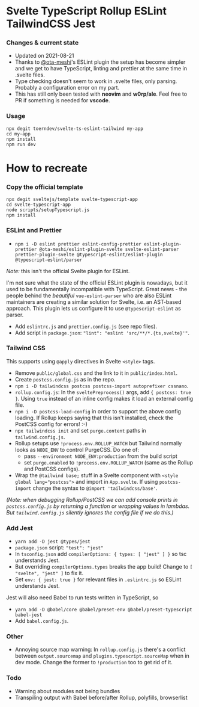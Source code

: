 # Svelte TypeScript Rollup ESLint TailwindCSS Jest

### Changes & current state

- Updated on 2021-08-21
- Thanks to [@ota-meshi](https://github.com/ota-meshi)'s ESLint plugin the setup has become simpler and we get to have TypeScript, linting and prettier at the same time in .svelte files.
- Type checking doesn't seem to work in .svelte files, only parsing. Probably a configuration error on my part.
- This has still only been tested with **neovim** and **w0rp/ale**. Feel free to PR if something is needed for **vscode**.

### Usage

```
npx degit toerndev/svelte-ts-eslint-tailwind my-app
cd my-app
npm install
npm run dev
```

# How to recreate

### Copy the official template

```
npx degit sveltejs/template svelte-typescript-app
cd svelte-typescript-app
node scripts/setupTypescript.js
npm install
```

### ESLint and Prettier

- `npm i -D eslint prettier eslint-config-prettier eslint-plugin-prettier @ota-meshi/eslint-plugin-svelte svelte-eslint-parser prettier-plugin-svelte @typescript-eslint/eslint-plugin @typescript-eslint/parser`

*Note:* this isn't the official Svelte plugin for ESLint.

I'm not sure what the state of the official ESLint plugin is nowadays, but it used to be fundamentally incompatible with TypeScript.
Great news - the people behind the *beautiful* `vue-eslint-parser` who are also ESLint maintainers are creating a similar solution for Svelte,
i.e. an AST-based approach.
This plugin lets us configure it to use `@typescript-eslint` as parser.

- Add `eslintrc.js` and `prettier.config.js` (see repo files).
- Add script in `package.json`: `"lint": "eslint 'src/**/*.{ts,svelte}'"`.

### Tailwind CSS

This supports using `@apply` directives in Svelte `<style>` tags.

- Remove `public/global.css` and the link to it in `public/index.html`.
- Create `postcss.config.js` as in the repo.
- `npm i -D tailwindcss postcss postcss-import autoprefixer cssnano`.
- `rollup.config.js`: In the `sveltePreprocess()` args, add `{ postcss: true }`. Using `true` instead of an inline config makes it load an external config file.
- `npm i -D postcss-load-config` in order to support the above config loading. If Rollup keeps saying that this isn't installed, check the PostCSS config for errors! :-)
- `npx tailwindcss init` and set `purge.content` paths in `tailwind.config.js`.
- Rollup setups use `!process.env.ROLLUP_WATCH` but Tailwind normally looks as `NODE_ENV` to control PurgeCSS. Do one of:
  - pass `--environment NODE_ENV:production` from the build script
  - set `purge.enabled` to `!process.env.ROLLUP_WATCH` (same as the Rollup and PostCSS configs).
- Wrap the `@tailwind base;` stuff in a Svelte component with `<style global lang="postcss">` and import in `App.svelte`. If using `postcss-import` change the syntax to `@import 'tailwindcss/base'`.

_(Note: when debugging Rollup/PostCSS we can add console prints in `postcss.config.js` by returning a function or wrapping values in lambdas. But `tailwind.config.js` silently ignores the config file if we do this.)_

### Add Jest

- `yarn add -D jest @types/jest`
- `package.json` script: `"test": "jest"`
- In `tsconfig.json` add `compilerOptions: { types: [ "jest" ] }` so tsc understands Jest.
- But overriding `compilerOptions.types` breaks the app build! Change to `[ "svelte", "jest" ]` to fix it.
- Set `env: { jest: true }` for relevant files in `.eslintrc.js` so ESLint understands Jest.

Jest will also need Babel to run tests written in TypeScript, so

- `yarn add -D @babel/core @babel/preset-env @babel/preset-typescript babel-jest`
- Add `babel.config.js`.


### Other

- Annoying source map warning: In `rollup.config.js` there's a conflict between `output.sourcemap` and `plugins.typescript.sourceMap` when in dev mode.
Change the former to `!production` too to get rid of it.

### Todo

- Warning about modules not being bundles
- Transpiling output with Babel before/after Rollup, polyfills, browserlist

